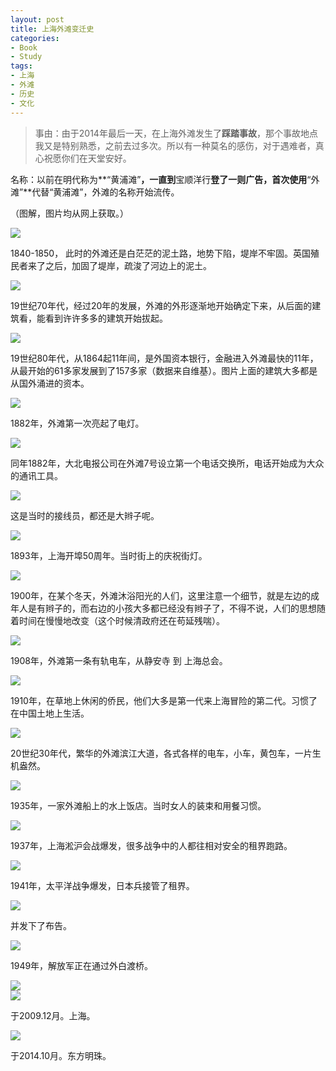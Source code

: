 ```yaml
---
layout: post
title: 上海外滩变迁史
categories:
- Book
- Study
tags:
- 上海
- 外滩
- 历史
- 文化
---
```


> 事由：由于2014年最后一天，在上海外滩发生了**踩踏事故**，那个事故地点我又是特别熟悉，之前去过多次。所以有一种莫名的感伤，对于遇难者，真心祝愿你们在天堂安好。  

名称：以前在明代称为**“黄浦滩”**，一直到**宝顺洋行**登了一则广告，首次使用**“外滩”**代替“黄浦滩”，外滩的名称开始流传。  

（图解，图片均从网上获取。）  

![](http://i1154.photobucket.com/albums/p531/luolinjia/blog%20images/the%20bund/1840s_zpsf8832963.jpg)  

1840-1850， 此时的外滩还是白茫茫的泥土路，地势下陷，堤岸不牢固。英国殖民者来了之后，加固了堤岸，疏浚了河边上的泥土。


![](http://i1154.photobucket.com/albums/p531/luolinjia/blog%20images/the%20bund/1870s_zps79db9d7d.jpg)  

19世纪70年代，经过20年的发展，外滩的外形逐渐地开始确定下来，从后面的建筑看，能看到许许多多的建筑开始拔起。  


![](http://i1154.photobucket.com/albums/p531/luolinjia/blog%20images/the%20bund/1880s_zpsbb3e9406.jpg)  

19世纪80年代，从1864起11年间，是外国资本银行，金融进入外滩最快的11年，从最开始的61多家发展到了157多家（数据来自维基）。图片上面的建筑大多都是从国外涌进的资本。  


![](http://i1154.photobucket.com/albums/p531/luolinjia/blog%20images/the%20bund/1882_zpsb91c5831.jpg)  

1882年，外滩第一次亮起了电灯。  


![](http://i1154.photobucket.com/albums/p531/luolinjia/blog%20images/the%20bund/1882tel2_zps77d526be.jpg)  

同年1882年，大北电报公司在外滩7号设立第一个电话交换所，电话开始成为大众的通讯工具。  


![](http://i1154.photobucket.com/albums/p531/luolinjia/blog%20images/the%20bund/1882tel1_zps10426e35.jpg)  

这是当时的接线员，都还是大辫子呢。  


![](http://i1154.photobucket.com/albums/p531/luolinjia/blog%20images/the%20bund/1893_zpsaedb3ef0.jpg)  

1893年，上海开埠50周年。当时街上的庆祝街灯。  


![](http://i1154.photobucket.com/albums/p531/luolinjia/blog%20images/the%20bund/1900_zps308134fb.jpg)  

1900年，在某个冬天，外滩沐浴阳光的人们，这里注意一个细节，就是左边的成年人是有辫子的，而右边的小孩大多都已经没有辫子了，不得不说，人们的思想随着时间在慢慢地改变（这个时候清政府还在苟延残喘）。  


![](http://i1154.photobucket.com/albums/p531/luolinjia/blog%20images/the%20bund/1908_zps55dd50a2.jpg)  

1908年，外滩第一条有轨电车，从静安寺 到 上海总会。  


![](http://i1154.photobucket.com/albums/p531/luolinjia/blog%20images/the%20bund/1910_zpsad1d4e69.jpg)  

1910年，在草地上休闲的侨民，他们大多是第一代来上海冒险的第二代。习惯了在中国土地上生活。  


![](http://i1154.photobucket.com/albums/p531/luolinjia/blog%20images/the%20bund/1930s1_zps2ed6e16d.jpg)  

20世纪30年代，繁华的外滩滨江大道，各式各样的电车，小车，黄包车，一片生机盎然。  


![](http://i1154.photobucket.com/albums/p531/luolinjia/blog%20images/the%20bund/1935_zps64edc29d.jpg)  

1935年，一家外滩船上的水上饭店。当时女人的装束和用餐习惯。  


![](http://i1154.photobucket.com/albums/p531/luolinjia/blog%20images/the%20bund/1937_zpsb2710e68.jpg)  

1937年，上海淞沪会战爆发，很多战争中的人都往相对安全的租界跑路。  


![](http://i1154.photobucket.com/albums/p531/luolinjia/blog%20images/the%20bund/1941_zps0efdd08d.jpg)  

1941年，太平洋战争爆发，日本兵接管了租界。  


![](http://i1154.photobucket.com/albums/p531/luolinjia/blog%20images/the%20bund/1941_2_zps56c478e8.jpg)  

并发下了布告。  

![](http://i1154.photobucket.com/albums/p531/luolinjia/blog%20images/the%20bund/1949_zpsafc8e0a8.jpg)  

1949年，解放军正在通过外白渡桥。  

![](http://i1154.photobucket.com/albums/p531/luolinjia/blog%20images/the%20bund/mine1_zps14ef2656.jpg)  
![](http://i1154.photobucket.com/albums/p531/luolinjia/blog%20images/the%20bund/mine2_zpsb389898c.jpg)  

于2009.12月。上海。  

![](http://i1154.photobucket.com/albums/p531/luolinjia/blog%20images/the%20bund/mine3_zps3c007cd0.jpg)  

于2014.10月。东方明珠。  
